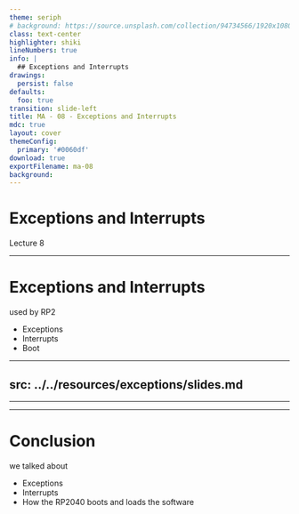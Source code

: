 ```yaml
---
theme: seriph
# background: https://source.unsplash.com/collection/94734566/1920x1080
class: text-center
highlighter: shiki
lineNumbers: true
info: |
  ## Exceptions and Interrupts
drawings:
  persist: false
defaults:
  foo: true
transition: slide-left
title: MA - 08 - Exceptions and Interrupts
mdc: true
layout: cover
themeConfig:
  primary: '#0060df'
download: true
exportFilename: ma-08
background:
---
```


# Exceptions and Interrupts
Lecture 8

---

# Exceptions and Interrupts
used by RP2

- Exceptions
- Interrupts
- Boot

<!--
Exceptions
-->

---
src: ../../resources/exceptions/slides.md
---

---
---
# Conclusion
we talked about

- Exceptions
- Interrupts
- How the RP2040 boots and loads the software
